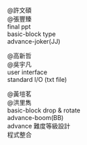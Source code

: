 @許文碩  
@張豐臻  
final ppt  
basic-block type  
advance-joker(JJ)  

@高新哲  
@吳宇凡   
user interface   
standard I/O (txt file)  

@黃塏茗  
@洪里雋  
basic-block drop & rotate  
advance-boom(BB)  
advance 難度等級設計  
程式整合  
